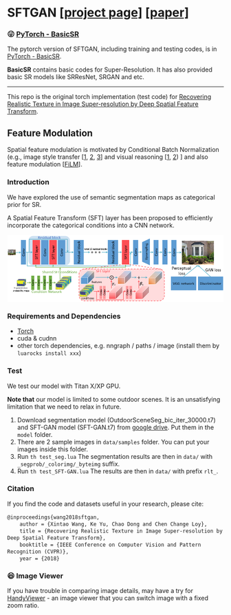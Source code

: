 # SFTGAN [[project page]](http://mmlab.ie.cuhk.edu.hk/projects/SFTGAN/)   [[paper]](https://arxiv.org/abs/1804.02815)

### :stuck_out_tongue_winking_eye: [PyTorch - BasicSR](https://github.com/xinntao/BasicSR) 
The pytorch version of SFTGAN, including training and testing codes, is in [PyTorch - BasicSR](https://github.com/xinntao/BasicSR).

**BasicSR** contains basic codes for Super-Resolution. It has also provided basic SR models like SRResNet, SRGAN and etc.

---
This repo is the original torch implementation (test code) for [Recovering Realistic Texture in Image Super-resolution by Deep Spatial Feature Transform](https://arxiv.org/abs/1804.02815).

## Feature Modulation

Spatial feature modulation is motivated by Conditional Batch Normalization (e.g., image style transfer [[1](https://arxiv.org/abs/1610.07629), [2](https://arxiv.org/abs/1703.06868), [
3](https://arxiv.org/abs/1705.06830)] and visual reasoning [[1](https://arxiv.org/abs/1707.00683), [2](https://arxiv.org/abs/1707.03017)) ] and also feature modulation [[FiLM](https://arxiv.org/abs/1709.07871)].
<!--
(How feature modulation come?)

(Conditional Batch Normalization (image style transfer, VQA) -> FiLM)

(The connection with dynamic filter / attention models / spatial transform network)

Our SFT layer is motived by Conditional Normalization, which is used in ...

### Table of Contents
1. [Introduction](#introduction)
1. [Requirements and Dependencies](#requirements-and-dependencies)
1. [Test](#test)
1. [Citation](#citation)
-->
### Introduction
We have explored the use of semantic segmentation maps as categorical prior for SR.

A Spatial Feature Transform (SFT) layer has been proposed to efficiently incorporate the categorical conditions into a CNN network.

<img src='imgs/network_structure.png' align="center">

### Requirements and Dependencies
- [Torch](http://torch.ch/docs/getting-started.html)
- cuda & cudnn
- other torch dependencies, e.g. nngraph / paths / image (install them by `luarocks install xxx`)

### Test
We test our model with Titan X/XP GPU.

**Note that** our model is limited to some outdoor scenes. It is an unsatisfying limitation that we need to relax in future. 

1. Download segmentation model (OutdoorSceneSeg_bic_iter_30000.t7) and SFT-GAN model (SFT-GAN.t7) from <a href="https://drive.google.com/drive/folders/1kFxjStgGxrKCdNzaa0Cwje5gR3OR-q1r?usp=sharing" target="_blank">google drive</a>. Put them in the `model` folder.
1. There are 2 sample images in `data/samples` folder. You can put your images inside this folder.
1. Run `th test_seg.lua`  The segmentation results are then in `data/` with `_segprob/_colorimg/_byteimg` suffix.
1. Run `th test_SFT-GAN.lua`  The results are then in `data/` with prefix `rlt_`.

### Citation
If you find the code and datasets useful in your research, please cite:

    @inproceedings{wang2018sftgan,
        author = {Xintao Wang, Ke Yu, Chao Dong and Chen Change Loy},
        title = {Recovering Realistic Texture in Image Super-resolution by Deep Spatial Feature Transform},
        booktitle = {IEEE Conference on Computer Vision and Pattern Recognition (CVPR)},
        year = {2018}


### :satisfied: Image Viewer
If you have trouble in comparing image details, may have a try for [HandyViewer](https://github.com/xinntao/HandyViewer) - an image viewer that you can switch image with a fixed zoom ratio.
